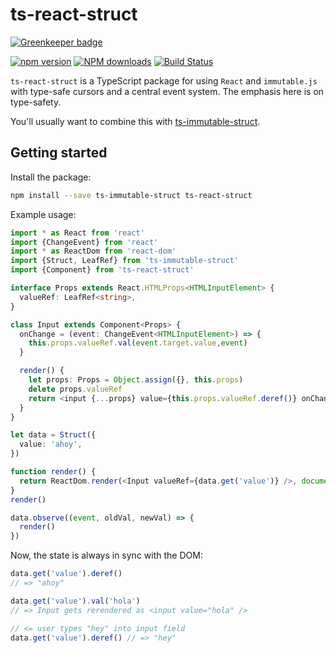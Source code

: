# ts-react-struct

[![Greenkeeper badge](https://badges.greenkeeper.io/wkornewald/ts-react-struct.svg)](https://greenkeeper.io/)

[![npm version](https://badge.fury.io/js/ts-react-struct.svg)](https://badge.fury.io/js/ts-react-struct)
[![NPM downloads](https://img.shields.io/npm/dm/ts-react-struct.svg?style=flat)](https://npmjs.org/package/ts-react-struct)
[![Build Status](https://travis-ci.org/wkornewald/ts-react-struct.svg?branch=master)](https://travis-ci.org/wkornewald/ts-react-struct)

`ts-react-struct` is a TypeScript package for using `React` and `immutable.js` with type-safe cursors and a central event system.
The emphasis here is on type-safety.

You'll usually want to combine this with [ts-immutable-struct](https://github.com/wkornewald/ts-immutable-struct).

## Getting started

Install the package:
```sh
npm install --save ts-immutable-struct ts-react-struct
```

Example usage:
```typescript
import * as React from 'react'
import {ChangeEvent} from 'react'
import * as ReactDom from 'react-dom'
import {Struct, LeafRef} from 'ts-immutable-struct'
import {Component} from 'ts-react-struct'

interface Props extends React.HTMLProps<HTMLInputElement> {
  valueRef: LeafRef<string>,
}

class Input extends Component<Props> {
  onChange = (event: ChangeEvent<HTMLInputElement>) => {
    this.props.valueRef.val(event.target.value,event)
  }

  render() {
    let props: Props = Object.assign({}, this.props)
    delete props.valueRef
    return <input {...props} value={this.props.valueRef.deref()} onChange={this.onChange} />
  }
}

let data = Struct({
  value: 'ahoy',
})

function render() {
  return ReactDom.render(<Input valueRef={data.get('value')} />, document.getElementById('content'))
}
render()

data.observe((event, oldVal, newVal) => {
  render()
})
```

Now, the state is always in sync with the DOM:
```typescript
data.get('value').deref()
// => "ahoy"

data.get('value').val('hola')
// => Input gets rerendered as <input value="hola" />

// <= user types "hey" into input field
data.get('value').deref() // => "hey"
```
